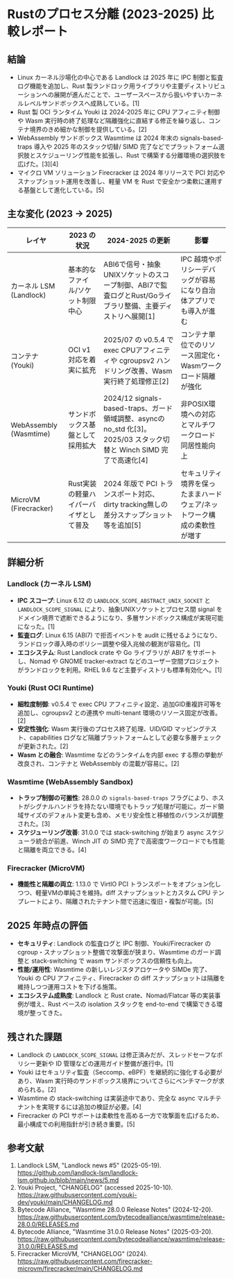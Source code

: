 # Rustのプロセス分離 (2023-2025) 比較レポート

## 結論
- Linux カーネル沙場化の中心である Landlock は 2025 年に IPC 制御と監査ログ機能を追加し、Rust 製ランドロック用ライブラリや主要ディストリビューションへの展開が進んだことで、ユーザースペースから扱いやすいカーネルレベルサンドボックスへ成熟している。[1]
- Rust 製 OCI ランタイム Youki は 2024-2025 年に CPU アフィニティ制御や Wasm 実行時の終了処理など隔離強化に直結する修正を繰り返し、コンテナ境界のきめ細かな制御を提供している。[2]
- WebAssembly サンドボックス Wasmtime は 2024 年末の signals-based-traps 導入や 2025 年のスタック切替/ SIMD 完了などでプラットフォーム選択肢とスケジューリング性能を拡張し、Rust で構築する分離環境の選択肢を広げた。[3][4]
- マイクロ VM ソリューション Firecracker は 2024 年リリースで PCI 対応やスナップショット運用を改善し、軽量 VM を Rust で安全かつ柔軟に運用する基盤として進化している。[5]

## 主な変化 (2023 → 2025)
| レイヤ | 2023 の状況 | 2024-2025 の更新 | 影響 |
|-------|-------------|-----------------|------|
| カーネル LSM (Landlock) | 基本的なファイル/ソケット制限中心 | ABI6で信号・抽象UNIXソケットのスコープ制御、ABI7で監査ログとRust/Goライブラリ整備、主要ディストリへ展開[1] | IPC 越境やポリシーデバッグが容易になり自治体アプリでも導入が進む |
| コンテナ (Youki) | OCI v1 対応を着実に拡充 | 2025/07 の v0.5.4 で exec CPUアフィニティや cgroupsv2 ハンドリング改善、Wasm 実行終了処理修正[2] | コンテナ単位でのリソース固定化・Wasmワークロード隔離が強化 |
| WebAssembly (Wasmtime) | サンドボックス基盤として採用拡大 | 2024/12 signals-based-traps、ガード領域調整、asyncの no_std 化[3]。2025/03 スタック切替と Winch SIMD 完了で高速化[4] | 非POSIX環境への対応とマルチワークロード同居性能向上 |
| MicroVM (Firecracker) | Rust実装の軽量ハイパーバイザとして普及 | 2024 年版で PCI トランスポート対応、dirty tracking無しの差分スナップショット等を追加[5] | セキュリティ境界を保ったままハードウェア/ネットワーク構成の柔軟性が増す |

## 詳細分析
### Landlock (カーネル LSM)
- **IPC スコープ**: Linux 6.12 の `LANDLOCK_SCOPE_ABSTRACT_UNIX_SOCKET` と `LANDLOCK_SCOPE_SIGNAL` により、抽象UNIXソケットとプロセス間 signal をドメイン境界で遮断できるようになり、多層サンドボックス構成が実現可能になった。[1]
- **監査ログ**: Linux 6.15 (ABI7) で拒否イベントを audit に残せるようになり、ランドロック導入時のポリシー調整や侵入兆候の観測が容易化。[1]
- **エコシステム**: Rust Landlock crate や Go ライブラリが ABI7 をサポートし、Nomad や GNOME tracker-extract などのユーザー空間プロジェクトがランドロックを利用。RHEL 9.6 など主要ディストリも標準有効化へ。[1]

### Youki (Rust OCI Runtime)
- **細粒度制御**: v0.5.4 で exec CPU アフィニティ設定、追加GID重複許可等を追加し、cgroupsv2 との連携や multi-tenant 環境のリソース固定が改善。[2]
- **安定性強化**: Wasm 実行後のプロセス終了処理、UID/GID マッピングテスト、capabilities ログなど隔離プラットフォームとして必要な多層チェックが更新された。[2]
- **Wasm との融合**: Wasmtime などのランタイムを内部 exec する際の挙動が改良され、コンテナと WebAssembly の混載が容易に。[2]

### Wasmtime (WebAssembly Sandbox)
- **トラップ制御の可搬性**: 28.0.0 の `signals-based-traps` フラグにより、ホストがシグナルハンドラを持たない環境でもトラップ処理が可能に。ガード領域サイズのデフォルト変更も含め、メモリ安全性と移植性のバランスが調整された。[3]
- **スケジューリング改善**: 31.0.0 では stack-switching が始まり async スケジューラ統合が前進、Winch JIT の SIMD 完了で高密度ワークロードでも性能と隔離を両立できる。[4]

### Firecracker (MicroVM)
- **機能性と隔離の両立**: 1.13.0 で VirtIO PCI トランスポートをオプション化しつつ、軽量VMの単純さを維持。diff スナップショットとカスタム CPU テンプレートにより、隔離されたテナント間で迅速に復旧・複製が可能。[5]

## 2025 年時点の評価
- **セキュリティ**: Landlock の監査ログと IPC 制御、Youki/Firecracker の cgroup・スナップショット整備で攻撃面が狭まり、Wasmtime のガード調整と stack-switching で wasm サンドボックスの信頼性も向上。
- **性能/運用性**: Wasmtime の新しいレジスタアロケータや SIMDe 完了、Youki の CPU アフィニティ、Firecracker の diff スナップショットは隔離を維持しつつ運用コストを下げる施策。
- **エコシステム成熟度**: Landlock と Rust crate、Nomad/Flatcar 等の実装事例が増え、Rust ベースの isolation スタックを end-to-end で構築できる環境が整ってきた。

## 残された課題
- Landlock の `LANDLOCK_SCOPE_SIGNAL` は修正済みだが、スレッドセーフなポリシー更新や ID 管理などの運用ガイド整備が進行中。[1]
- Youki はセキュリティ監査（Seccomp、eBPF）を継続的に強化する必要があり、Wasm 実行時のサンドボックス境界についてさらにベンチマークが求められる。[2]
- Wasmtime の stack-switching は実装途中であり、完全な async マルチテナントを実現するには追加の検証が必要。[4]
- Firecracker の PCI サポートは柔軟性を高める一方で攻撃面を広げるため、最小構成での利用指針が引き続き重要。[5]

## 参考文献
1. Landlock LSM, "Landlock news #5" (2025-05-19). https://github.com/landlock-lsm/landlock-lsm.github.io/blob/main/news/5.md
2. Youki Project, "CHANGELOG" (accessed 2025-10-10). https://raw.githubusercontent.com/youki-dev/youki/main/CHANGELOG.md
3. Bytecode Alliance, "Wasmtime 28.0.0 Release Notes" (2024-12-20). https://raw.githubusercontent.com/bytecodealliance/wasmtime/release-28.0.0/RELEASES.md
4. Bytecode Alliance, "Wasmtime 31.0.0 Release Notes" (2025-03-20). https://raw.githubusercontent.com/bytecodealliance/wasmtime/release-31.0.0/RELEASES.md
5. Firecracker MicroVM, "CHANGELOG" (2024). https://raw.githubusercontent.com/firecracker-microvm/firecracker/main/CHANGELOG.md
